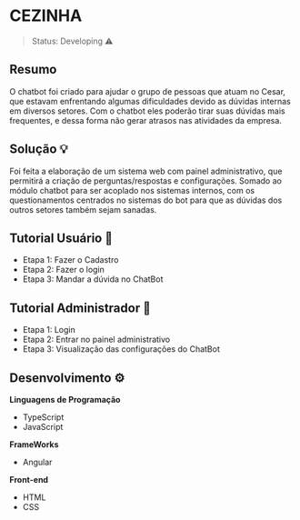 <h1>CEZINHA</h1>

> Status: Developing ⚠️

<h2> Resumo </h2>
  
  
O chatbot foi criado para ajudar o grupo de pessoas que atuam no Cesar, que estavam enfrentando algumas dificuldades devido as dúvidas internas em diversos setores. Com o chatbot eles poderão tirar suas dúvidas mais frequentes, e dessa forma não gerar atrasos nas atividades da empresa.
  
  <h2> Solução 💡 </h2>
  
  
Foi feita a elaboração de um sistema web com painel administrativo, que permitirá a criação de perguntas/respostas e configurações. Somado ao módulo chatbot para ser acoplado nos sistemas internos, com os questionamentos centrados no sistemas do bot para que as dúvidas dos outros setores também sejam sanadas.

  <h2> Tutorial Usuário 📙</h2>
  
 * Etapa 1: Fazer o Cadastro
 * Etapa 2: Fazer o login 
 * Etapa 3: Mandar a dúvida no ChatBot
 
 <h2> Tutorial Administrador 📙 </h2>
 
 * Etapa 1: Login
 * Etapa 2: Entrar no painel administrativo
 * Etapa 3: Visualização das configurações do ChatBot
 
 <h2> Desenvolvimento ⚙️️</h2>
 
 <b>Linguagens de Programação</b>
 
 * TypeScript
 * JavaScript

 <b>FrameWorks</b>
 
 * Angular

 <b>Front-end</b>
 * HTML
 * CSS
 
 

 
